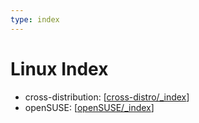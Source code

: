 ```yaml
---
type: index
---
```


# Linux Index

- cross-distribution: [[cross-distro/_index]]
- openSUSE: [[openSUSE/_index]]

[//begin]: # "Autogenerated link references for markdown compatibility"
[cross-distro/_index]: cross-distro/_index.md "Cross-distribution Index"
[openSUSE/_index]: openSUSE/_index.md "openSUSE Index"
[//end]: # "Autogenerated link references"
